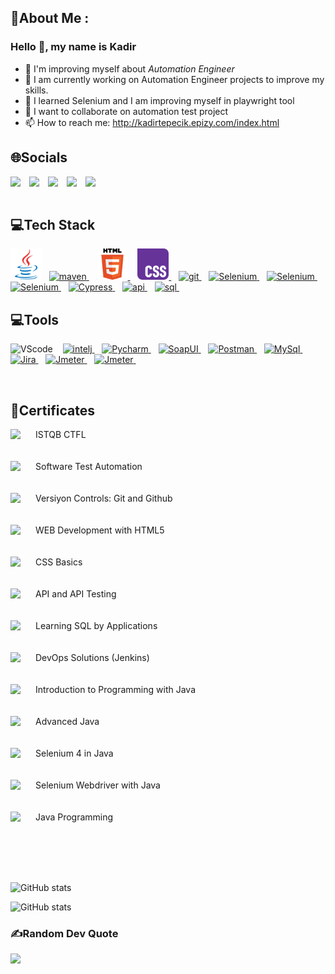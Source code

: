 
## 💫About Me :

### Hello 👋, my name is **Kadir** 

- 👀 I'm improving myself about _Automation Engineer_
- 🔭 I am currently working on Automation Engineer projects to improve my skills.
- 🌱 I learned Selenium and I am improving myself in playwright tool
- 👯 I want to collaborate on automation test project
- 📫 How to reach me: http://kadirtepecik.epizy.com/index.html

  


## 🌐Socials

[<img  width="30"  src="https://unpkg.com/simple-icons@v7/icons/linkedin.svg"  align="left" >][linkedin]
[<img  width="30" src="https://upload.wikimedia.org/wikipedia/commons/thumb/e/ef/Stack_Overflow_icon.svg/768px-Stack_Overflow_icon.svg.png"  align="left" />][stackoverflow]
[<img  width="30" src="https://encrypted-tbn0.gstatic.com/images?q=tbn:ANd9GcRpNPu5Y3h8WMB3i5gt6BM0pjQjkCniuvVUHL6Tg2OS_ZnxY_So0c5oTBcgrjf9B59krOk&usqp=CAU"  align="left" />][codersclub]
[<img  width="30" src="https://patika-prod.s3.eu-central-1.amazonaws.com/staticFiles/patikaLogo.png"  align="left" />][patika]
[<img  width="30" src="https://encrypted-tbn0.gstatic.com/images?q=tbn:ANd9GcRbKJ-RLNVI9sCwf6Nlp1WpsnpNcHC6vCiCNg&usqp=CAU"  align="left" />][hackerrank]

[patika]: https://app.patika.dev/clgnmmr
[linkedin]: https://www.linkedin.com/in/kadirtepecik/
[codersclub]: https://codersclub.co/dev/clgnmmr
[hackerrank]: https://www.hackerrank.com/kadir_tepecik191
[stackoverflow]: https://stackoverflow.com/users/18456843/kadir-tepecik
<br/>
<br/>


## 💻Tech Stack

<p align="left">

<a href="https://www.java.com"  target="blank"> <img src="https://raw.githubusercontent.com/devicons/devicon/master/icons/java/java-original.svg" alt="java" width="50" height="50"/></a>&nbsp;&nbsp;
<a href="https://www.maven.com" target="_blank" rel="noreferrer"> <img src="https://koraypeker.com/wp-content/uploads/2018/06/1_xsrKVt69q3JsZzLD-ldekQ.jpeg" alt="maven" width="80" height="40"/> </a>&nbsp;&nbsp;
<a href="https://www.html5.com" target="_blank" rel="noreferrer"> <img src="https://raw.githubusercontent.com/github/explore/80688e429a7d4ef2fca1e82350fe8e3517d3494d/topics/html/html.png" alt="HTML" width="50" height="50"/> </a>&nbsp;&nbsp;
<a href="https://www.css3.com" target="_blank" rel="noreferrer"> <img src="https://raw.githubusercontent.com/github/explore/80688e429a7d4ef2fca1e82350fe8e3517d3494d/topics/css/css.png" alt="CSS" width="50" height="50"/> </a>&nbsp;&nbsp;
<a href="https://git-scm.com/" target="_blank" rel="noreferrer"> <img src="https://www.vectorlogo.zone/logos/git-scm/git-scm-icon.svg" alt="git" width="50" height="50"/> </a>&nbsp;&nbsp;
<a href="https://www.selenium.com" target="_blank" rel="noreferrer"> <img src="https://upload.wikimedia.org/wikipedia/commons/d/d5/Selenium_Logo.png" alt="Selenium" width="50" height="50"/> </a>&nbsp;&nbsp;
<a href="https://www.appium.com" target="_blank" rel="noreferrer"> <img src="https://miro.medium.com/max/698/0*Ar7dArTvLIGrRs2n.png" alt="Selenium" width="80" height="50"/> </a>&nbsp;&nbsp;
<a href="https://playwright.dev/" target="_blank" rel="noreferrer"> <img src="https://playwright.dev/img/playwright-logo.svg" alt="Selenium" width="80" height="40"/> </a>&nbsp;&nbsp;
<a href="https://www.cypress.com" target="_blank" rel="noreferrer"> <img src="https://cloud.githubusercontent.com/assets/1268976/20607953/d7ae489c-b24a-11e6-9cc4-91c6c74c5e88.png" alt="Cypress" width="80" height="40"/> </a>&nbsp;&nbsp;
<a href="https://www.api.com" target="_blank" rel="noreferrer"> <img src="https://encrypted-tbn0.gstatic.com/images?q=tbn:ANd9GcQFpswKqlwex1UtYOHT6cWIVsJ3dQfEg__lFQ&usqp=CAU" alt="api" width="50" height="50"/> </a>&nbsp;&nbsp;
<a href="https://www.api.com" target="_blank" rel="noreferrer"> <img src="https://encrypted-tbn0.gstatic.com/images?q=tbn:ANd9GcS3m3cQd-M2Gq5QXSik9qJSHGDBW3MvBoWFyA&usqp=CAU" alt="sql" width="50" height="50"/> </a>&nbsp;&nbsp;
  

</p>

## 💻Tools

<p align="left >

<a href="https://www.vscode.com" target="_blank" rel="noreferrer"> <img src="https://media.githubusercontent.com/media/microsoft/vscode-docs/main/images/logo-stable.png" alt="VScode" width="35" height="35"/> </a>&nbsp;&nbsp;
<a href="https://www.intelj.com" target="_blank" rel="noreferrer"> <img src="https://encrypted-tbn0.gstatic.com/images?q=tbn:ANd9GcQak-N8W03mK25slV1lwM80i0y1obRPPJOaLA&usqp=CAU" alt="intelj" width="80" height="40"/> </a>&nbsp;&nbsp;
<a href="https://www.Pycharm.com" target="_blank" rel="noreferrer"> <img src="https://encrypted-tbn0.gstatic.com/images?q=tbn:ANd9GcSxtnYwevCNyCBbtiRAsOZghsi3nmzzCG1HoQ&usqp=CAU" alt="Pycharm" width="80" height="40"/> </a>&nbsp;&nbsp;
<a href="https://www.soapui.com" target="_blank" rel="noreferrer"> <img src="https://raw.githubusercontent.com/SmartBear/soapui/next/SoapUI-oss-logo.png" alt="SoapUI" width="100" height="50"/> </a>&nbsp;&nbsp;
<a href="https://www.postman.com" target="_blank" rel="noreferrer"> <img src="https://voyager.postman.com/logo/postman-logo-icon-orange.svg" alt="Postman" width="80" height="40"/> </a>&nbsp;&nbsp;
<a href="https://www.mysql.com" target="_blank" rel="noreferrer"> <img src="https://d1.awsstatic.com/asset-repository/products/amazon-rds/1024px-MySQL.ff87215b43fd7292af172e2a5d9b844217262571.png" alt="MySql" width="80" height="40"/> </a>&nbsp;&nbsp;
<a href="https://www.jira.com" target="_blank" rel="noreferrer"> <img src="https://w7.pngwing.com/pngs/512/147/png-transparent-jira-atlassian-computer-software-confluence-software-development-jira-blue-text-trademark-thumbnail.png" alt="Jira" width="80" height="40"/> </a>&nbsp;&nbsp;
<a href="https://www.jmeter.com" target="_blank" rel="noreferrer"> <img src="https://jmeter.apache.org/images/asf-logo.svg" alt="Jmeter" width="80" height="40"/> </a>&nbsp;&nbsp;
<a href="https://www.jenkins.io/" target="_blank" rel="noreferrer"> <img src="https://w7.pngwing.com/pngs/151/360/png-transparent-jenkins-continuous-integration-computer-servers-software-deployment-software-build-others-plugin-dublin-human-behavior.png" alt="Jmeter" width="50" height="50"/> </a>&nbsp;&nbsp;

</p>
</br>


## 📜Certificates

                                                                                                                                     
[<img  width="40"  src="https://www.it-training.pro/wp-content/uploads/2020/02/ISTQB.png"  align="left" >][ISTQB]
ISTQB CTFL
<br/><br/>    
[<img  width="40"  src="https://www.alastyr.com/blog/wp-content/uploads/2020/10/BTK-akademi-1024x576-1.png"  align="left" >][Yazılım]
Software Test Automation
<br/><br/>  
[<img  width="40"  src="https://www.alastyr.com/blog/wp-content/uploads/2020/10/BTK-akademi-1024x576-1.png"  align="left" >][git]
Versiyon Controls: Git and Github
<br/><br/>                                                                                                                                     
[<img  width="40"  src="https://www.alastyr.com/blog/wp-content/uploads/2020/10/BTK-akademi-1024x576-1.png"  align="left" >][html]
WEB Development with HTML5
<br/><br/>                                                                                                                                      
[<img  width="40"  src="https://www.alastyr.com/blog/wp-content/uploads/2020/10/BTK-akademi-1024x576-1.png"  align="left" >][css]
CSS Basics
<br/><br/>                                                                                                                                       
[<img  width="40"  src="https://www.alastyr.com/blog/wp-content/uploads/2020/10/BTK-akademi-1024x576-1.png"  align="left" >][api]
API and API Testing
<br/><br/>                                                                                                                                     
[<img  width="40"  src="https://www.alastyr.com/blog/wp-content/uploads/2020/10/BTK-akademi-1024x576-1.png"  align="left" >][sql]
Learning SQL by Applications
<br/><br/>                                                                                                                                    
[<img  width="40"  src="https://www.alastyr.com/blog/wp-content/uploads/2020/10/BTK-akademi-1024x576-1.png"  align="left" >][Jenkins]
DevOps Solutions (Jenkins)
<br/><br/>                                                                                                                                    
[<img  width="40"  src="https://www.alastyr.com/blog/wp-content/uploads/2020/10/BTK-akademi-1024x576-1.png"  align="left" >][Java]
Introduction to Programming with Java
<br/><br/>                                                                                                                                      
[<img  width="40" src="https://www.alastyr.com/blog/wp-content/uploads/2020/10/BTK-akademi-1024x576-1.png"  align="left" >][ileriJava]
Advanced Java
<br/><br/>                                                                                                                                   
[<img  width="40"  src="https://pbs.twimg.com/profile_images/1133185636096040960/c9o6UlSh_400x400.png"  align="left" >][Selenium]
Selenium 4 in Java
<br/><br/>                                                                                                               
[<img  width="40"  src="https://pbs.twimg.com/profile_images/1133185636096040960/c9o6UlSh_400x400.png"  align="left" >][SeleniumJava]
Selenium Webdriver with Java                                                                                                               
<br/><br/>
 [<img  width="40"  src="https://pbs.twimg.com/profile_images/1133185636096040960/c9o6UlSh_400x400.png"  align="left" >][TAUJava]
Java Programming                                                                                                               
<br/><br/>
                                                                                                                    

[ISTQB]:https://app.diplomasafe.com/en-US/diploma/d61fb7180357cacae1c2c0663a4c796ab963cfd2c/istqb-foundation-level-ctfl/linkedin 
[Yazılım]:https://www.btkakademi.gov.tr/portal/certificate/validate?certificateId=1kZCoX1Z70
[Selenium]:https://testautomationu.applitools.com/certificate/?id=74fc12f0
[SeleniumJava]:https://testautomationu.applitools.com/certificate/?id=0a4c2a71
[TAUJava]:https://testautomationu.applitools.com/certificate/?id=fb6fd92a
[html]:https://www.btkakademi.gov.tr/portal/certificate/validate?certificateId=JoNfrXBG2J#
[git]:https://www.btkakademi.gov.tr/portal/certificate/validate?certificateId=zXzta0z6ON#
[css]:https://www.btkakademi.gov.tr/portal/certificate/validate?certificateId=7rptZmL660#
[api]:https://www.btkakademi.gov.tr/portal/certificate/validate?certificateId=nKqho6qXyb
[sql]:https://www.btkakademi.gov.tr/portal/certificate/validate?certificateId=lK1h7JkNdD
[Jenkins]:https://www.btkakademi.gov.tr/portal/certificate/validate?certificateId=vpWc8D2KgV
[Java]:https://www.btkakademi.gov.tr/portal/certificate/validate?certificateId=yjahJOXv92   
[ileriJava]:https://www.btkakademi.gov.tr/portal/certificate/validate?certificateId=1kZCokL8Vn
<br/>
<br/>



![GitHub stats](https://github-readme-stats.vercel.app/api?username=clgnmmr&show_icons=true&count_private=true)

![GitHub stats](https://github-readme-stats.vercel.app/api/top-langs/?username=clgnmmr&layout=compact)

### ✍️Random Dev Quote

![](https://quotes-github-readme.vercel.app/api?type=horizontal&theme=tokyonight)

